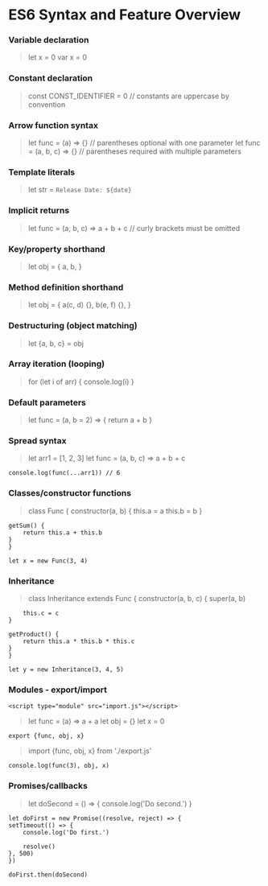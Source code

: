 # ES6 Syntax and Feature Overview

### Variable declaration
> let x = 0
> var x = 0

### Constant declaration
> const CONST_IDENTIFIER = 0 // constants are uppercase by convention

### Arrow function syntax
> let func = (a) => {} // parentheses optional with one parameter
  let func = (a, b, c) => {} // parentheses required with multiple parameters

### Template literals
> let str = `Release Date: ${date}`

### Implicit returns
> let func = (a, b, c) => a + b + c // curly brackets must be omitted

### Key/property shorthand
>   let obj = {
    a,
    b,
    }

### Method definition shorthand
>   let obj = {
    a(c, d) {},
    b(e, f) {},
    }

### Destructuring (object matching)
> let {a, b, c} = obj


### Array iteration (looping)
> for (let i of arr) {
  console.log(i)
  }
### Default parameters
>  let func = (a, b = 2) => {
    return a + b
    }
### Spread syntax
>   let arr1 = [1, 2, 3]
    let func = (a, b, c) => a + b + c

    console.log(func(...arr1)) // 6

### Classes/constructor functions
> class Func {
    constructor(a, b) {
        this.a = a
        this.b = b
    }

    getSum() {
        return this.a + this.b
    }
    }

    let x = new Func(3, 4)

### Inheritance
>  class Inheritance extends Func {
    constructor(a, b, c) {
        super(a, b)

        this.c = c
    }

    getProduct() {
        return this.a * this.b * this.c
    }
    }

    let y = new Inheritance(3, 4, 5)

### Modules - export/import
>   <script src="export.js"></script>
    <script type="module" src="import.js"></script>
>  let func = (a) => a + a
    let obj = {}
    let x = 0

    export {func, obj, x}

>  import {func, obj, x} from './export.js'

    console.log(func(3), obj, x)

### Promises/callbacks

>   let doSecond = () => {
    console.log('Do second.')
    }

    let doFirst = new Promise((resolve, reject) => {
    setTimeout(() => {
        console.log('Do first.')

        resolve()
    }, 500)
    })

    doFirst.then(doSecond)